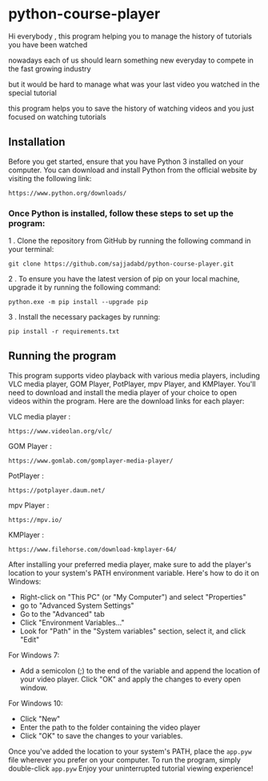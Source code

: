 # python-course-player

Hi everybody , this program helping you to manage the history of tutorials you have been watched

nowadays each of us should learn something new everyday to compete in the fast growing industry

but it would be hard to manage what was your last video you watched in the special tutorial 

this program helps you to save the history of watching videos and you just focused on watching tutorials 

## Installation 

Before you get started, ensure that you have Python 3 installed on your computer. You can download and install Python from the official website by visiting the following link:

```shell
https://www.python.org/downloads/
```

### Once Python is installed, follow these steps to set up the program:

1 . Clone the repository from GitHub by running the following command in your terminal:

```shell
git clone https://github.com/sajjadabd/python-course-player.git
```

2 . To ensure you have the latest version of pip on your local machine, upgrade it by running the following command:
	
```shell
python.exe -m pip install --upgrade pip
```

3 . Install the necessary packages by running:

```shell
pip install -r requirements.txt
```


## Running the program 

This program supports video playback with various media players, including VLC media player, GOM Player, PotPlayer, mpv Player, and KMPlayer. You'll need to download and install the media player of your choice to open videos within the program. Here are the download links for each player:

VLC media player :

```
https://www.videolan.org/vlc/
```

GOM Player :

```shell
https://www.gomlab.com/gomplayer-media-player/
```

PotPlayer :

```shell
https://potplayer.daum.net/
```

mpv Player :

```shell
https://mpv.io/
```

KMPlayer :

```shell
https://www.filehorse.com/download-kmplayer-64/
```

After installing your preferred media player, make sure to add the player's location to your system's PATH environment variable. Here's how to do it on Windows:


* Right-click on "This PC" (or "My Computer") and select "Properties"
* go to "Advanced System Settings"
* Go to the "Advanced" tab
* Click "Environment Variables…"
* Look for "Path" in the "System variables" section, select it, and click "Edit"

For Windows 7:

* Add a semicolon (;) to the end of the variable and append the location of your video player. Click "OK" and apply the changes to every open window.

For Windows 10:

* Click "New" 
* Enter the path to the folder containing the video player
* Click "OK" to save the changes to your variables.

Once you've added the location to your system's PATH, place the `app.pyw` file wherever you prefer on your computer. To run the program, simply double-click `app.pyw` Enjoy your uninterrupted tutorial viewing experience!
